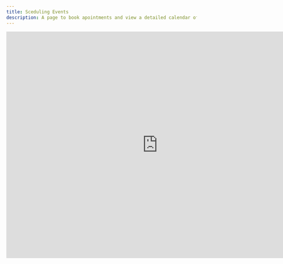 ```yaml
---
title: Sceduling Events
description: A page to book apointments and view a detailed calendar of events.
---
```


<iframe src="https://calendar.google.com/calendar/embed?height=600&wkst=1&ctz=America%2FNew_York&showTitle=0&showPrint=0&showCalendars=0&title=MD%20Events&src=ZTRmNWQyMTAzNTFhOWJjZDRmOTliYzQ1ZDEwMzQzN2I1OWIxNjk2OGM1ZTJmYjljOTQzNGJhNjUzMzE5ZDY2NEBncm91cC5jYWxlbmRhci5nb29nbGUuY29t&color=%234285F4" style="border-width:0" width="800" height="600" frameborder="0" scrolling="no"></iframe>


